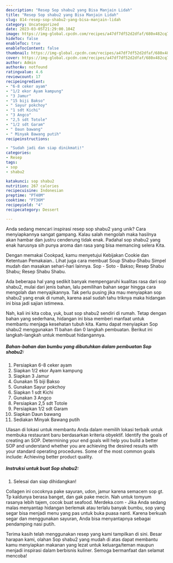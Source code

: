 ```yaml
---
description: "Resep Sop shabu2 yang Bisa Manjain Lidah"
title: "Resep Sop shabu2 yang Bisa Manjain Lidah"
slug: 814-resep-sop-shabu2-yang-bisa-manjain-lidah
category: Uncategorized
date: 2023-03-05T21:29:00.104Z
image: https://img-global.cpcdn.com/recipes/a47df7df52d2dfaf/680x482cq70/sop-shabu2-foto-resep-utama.jpg
hideToc: false
enableToc: true
enableTocContent: false
thumbnail: https://img-global.cpcdn.com/recipes/a47df7df52d2dfaf/680x482cq70/sop-shabu2-foto-resep-utama.jpg
cover: https://img-global.cpcdn.com/recipes/a47df7df52d2dfaf/680x482cq70/sop-shabu2-foto-resep-utama.jpg
author: Admin
authorAv: notfound
ratingvalue: 4.6
reviewcount: 17
recipeingredient:
- "6-8 ceker ayam"
- "1/2 ekor Ayam kampung"
- "3 Jamur"
- "15 biji Bakso"
- " Sayur pokchoy"
- "1 sdt Kichi"
- "3 Angco"
- "2,5 sdt Totole"
- "1/2 sdt Garam"
- " Daun bawang"
- " Minyak Bawang putih"
recipeinstructions:

- "Sudah jadi dan siap dinikmati!"
categories:
- Resep
tags:
- sop
- shabu2

katakunci: sop shabu2 
nutrition: 267 calories
recipecuisine: Indonesian
preptime: "PT40M"
cooktime: "PT36M"
recipeyield: "4"
recipecategory: Dessert

---
```





Anda sedang mencari inspirasi resep sop shabu2 yang unik? Cara menyiapkannya sangat gampang. Kalau salah mengolah maka hasilnya akan hambar dan justru cenderung tidak enak. Padahal sop shabu2 yang enak harusnya sih punya aroma dan rasa yang bisa memancing selera Kita.





Dengan memakai Cookpad, kamu menyetujui Kebijakan Cookie dan Ketentuan Pemakaian.. Lihat juga cara membuat Soup Shabu-Shabu Simpel mudah dan masakan sehari-hari lainnya. Sop - Soto - Bakso; Resep Shabu Shabu; Resep Shabu Shabu.

Ada beberapa hal yang sedikit banyak mempengaruhi kualitas rasa dari sop shabu2, mulai dari jenis bahan, lalu pemilihan bahan segar hingga cara mengolah dan menyajikannya. Tak perlu pusing jika mau menyiapkan sop shabu2 yang enak di rumah, karena asal sudah tahu triknya maka hidangan ini bisa jadi sajian istimewa.






Nah, kali ini kita coba, yuk, buat sop shabu2 sendiri di rumah. Tetap dengan bahan yang sederhana, hidangan ini bisa memberi manfaat untuk membantu menjaga kesehatan tubuh kita. Kamu dapat menyiapkan Sop shabu2 menggunakan 11 bahan dan 0 langkah pembuatan. Berikut ini langkah-langkah untuk membuat hidangannya.

<!--inarticleads1-->

##### Bahan-bahan dan bumbu yang dibutuhkan dalam pembuatan Sop shabu2:

1. Persiapkan 6-8 ceker ayam
1. Siapkan 1/2 ekor Ayam kampung
1. Siapkan 3 Jamur
1. Gunakan 15 biji Bakso
1. Gunakan  Sayur pokchoy
1. Siapkan 1 sdt Kichi
1. Gunakan 3 Angco
1. Persiapkan 2,5 sdt Totole
1. Persiapkan 1/2 sdt Garam
1. Siapkan  Daun bawang
1. Sediakan  Minyak Bawang putih


Ulasan di lokasi untuk membantu Anda dalam memilih lokasi terbaik untuk membuka restaurant baru berdasarkan kriteria obyektif. Identify the goals of creating an SOP. Determining your end goals will help you build a better SOP and understand whether you are achieving the desired results with your standard operating procedures. Some of the most common goals include: Achieving better product quality. 

<!--inarticleads2-->

##### Instruksi untuk buat Sop shabu2:


1. Selesai dan siap dihidangkan!

Collagen ini cocoknya pake sayuran, udon, jamur karena semacem sop gt. Tp kaldunya berasa banget, dan gak pake mecin. Nah untuk tomyum rasanya lebih tajem, cocok buat seafood. Merdeka.com - Jika Anda sedang malas menyantap hidangan berlemak atau terlalu banyak bumbu, sop yang segar bisa menjadi menu yang pas untuk buka puasa nanti. Karena berkuah segar dan menggunakan sayuran, Anda bisa menyantapnya sebagai pendamping nasi putih. 

Terima kasih telah menggunakan resep yang kami tampilkan di sini. Besar harapan kami, olahan Sop shabu2 yang mudah di atas dapat membantu kamu menyiapkan makanan yang lezat untuk keluarga/teman maupun menjadi inspirasi dalam berbisnis kuliner. Semoga bermanfaat dan selamat mencoba!
